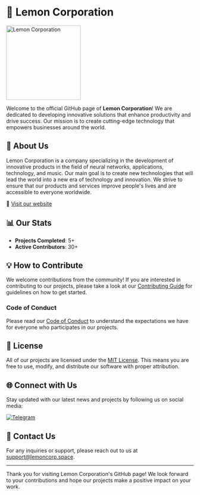 # 🍋 Lemon Corporation

<img src="https://github.com/Lemon-Corporation/.github/blob/main/profile/data/IMG_7608.gif" width="200" height="200" alt="Lemon Corporation">

Welcome to the official GitHub page of **Lemon Corporation**! We are dedicated to developing innovative solutions that enhance productivity and drive success. Our mission is to create cutting-edge technology that empowers businesses around the world.

## 🌟 About Us

Lemon Corporation is a company specializing in the development of innovative products in the field of neural networks, applications, technology, and music. Our main goal is to create new technologies that will lead the world into a new era of technology and innovation. We strive to ensure that our products and services improve people's lives and are accessible to everyone worldwide.

🔗 [Visit our website](https://lemon-corporation.com)


## 📊 Our Stats
- **Projects Completed**: 5+
- **Active Contributors**: 30+

## 💡 How to Contribute

We welcome contributions from the community! If you are interested in contributing to our projects, please take a look at our [Contributing Guide](CONTRIBUTING.md) for guidelines on how to get started.

### Code of Conduct
Please read our [Code of Conduct](CODE_OF_CONDUCT.md) to understand the expectations we have for everyone who participates in our projects.

## 📄 License

All of our projects are licensed under the [MIT License](LICENSE). This means you are free to use, modify, and distribute our software with proper attribution.

## 🌐 Connect with Us

Stay updated with our latest news and projects by following us on social media:

[![Telegram](https://img.shields.io/telegram/follow/lemoncorp?style=social&logo=twitter&color=yellow)](https://t.me/lemoncorp)

## 📧 Contact Us

For any inquiries or support, please reach out to us at [support@lemoncorp.space](mailto:support@lemoncorp.space).

---

Thank you for visiting Lemon Corporation's GitHub page! We look forward to your contributions and hope our projects make a positive impact on your work.
